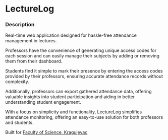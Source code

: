 # LectureLog
### Description
Real-time web application designed for hassle-free attendance management in lectures. 

Professors have the convenience of generating unique access codes for each session and can easily manage their subjects by adding or removing them from their dashboard.

Students find it simple to mark their presence by entering the access codes provided by their professors, ensuring accurate attendance records without complexity.

Additionally, professors can export gathered attendance data, offering valuable insights into student participation and aiding in better understanding student engagement.

With a focus on simplicity and functionality, LectureLog simplifies attendance monitoring, offering an easy-to-use solution for both professors and students.

Built for [Faculty of Science, Kragujevac](https://www.pmf.kg.ac.rs/)
